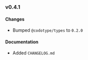 ### v0.4.1

#### Changes
* Bumped `@codotype/types` to `0.2.0`

#### Documentation
* Added `CHANGELOG.md`
